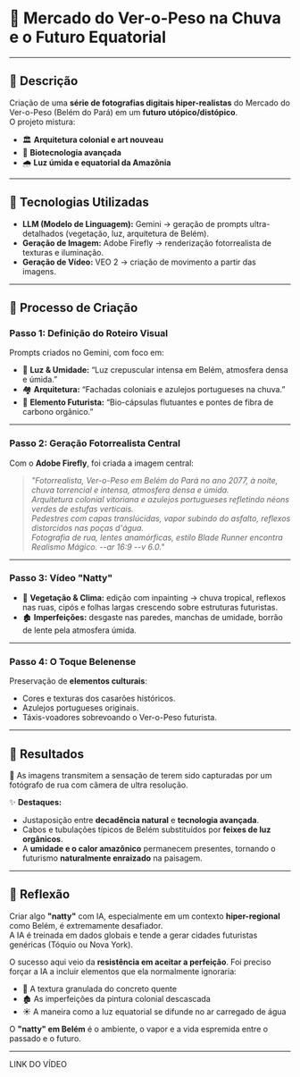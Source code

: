 # 🍃 Mercado do Ver-o-Peso na Chuva e o Futuro Equatorial  

---

## 📒 Descrição  
Criação de uma **série de fotografias digitais hiper-realistas** do Mercado do Ver-o-Peso (Belém do Pará) em um **futuro utópico/distópico**.  
O projeto mistura:  

- 🏛️ **Arquitetura colonial e art nouveau**  
- 🌱 **Biotecnologia avançada**  
- 🌧️ **Luz úmida e equatorial da Amazônia**

---

## 🤖 Tecnologias Utilizadas  

- **LLM (Modelo de Linguagem):** Gemini → geração de prompts ultra-detalhados (vegetação, luz, arquitetura de Belém).  
- **Geração de Imagem:** Adobe Firefly → renderização fotorrealista de texturas e iluminação.  
- **Geração de Vídeo:** VEO 2 → criação de movimento a partir das imagens.  

---

## 🧐 Processo de Criação  

### **Passo 1: Definição do Roteiro Visual**  
Prompts criados no Gemini, com foco em:  
- 🌅 **Luz & Umidade:** “Luz crepuscular intensa em Belém, atmosfera densa e úmida.”  
- 🏘️ **Arquitetura:** “Fachadas coloniais e azulejos portugueses na chuva.”  
- 🧬 **Elemento Futurista:** “Bio-cápsulas flutuantes e pontes de fibra de carbono orgânico.”  

---

### **Passo 2: Geração Fotorrealista Central**  
Com o **Adobe Firefly**, foi criada a imagem central:  

> *"Fotorrealista, Ver-o-Peso em Belém do Pará no ano 2077, à noite, chuva torrencial e intensa, atmosfera densa e úmida.  
> Arquitetura colonial vitoriana e azulejos portugueses refletindo néons verdes de estufas verticais.  
> Pedestres com capas translúcidas, vapor subindo do asfalto, reflexos distorcidos nas poças d'água.  
> Fotografia de rua, lentes anamórficas, estilo Blade Runner encontra Realismo Mágico. --ar 16:9 --v 6.0."*  

---

### **Passo 3: Vídeo "Natty"**  
- 🌴 **Vegetação & Clima:** edição com inpainting → chuva tropical, reflexos nas ruas, cipós e folhas largas crescendo sobre estruturas futuristas.  
- 🏚️ **Imperfeições:** desgaste nas paredes, manchas de umidade, borrão de lente pela atmosfera úmida.  

---

### **Passo 4: O Toque Belenense**  
Preservação de **elementos culturais**:  
- Cores e texturas dos casarões históricos.  
- Azulejos portugueses originais.  
- Táxis-voadores sobrevoando o Ver-o-Peso futurista.  

---

## 🚀 Resultados  

📸 As imagens transmitem a sensação de terem sido capturadas por um fotógrafo de rua com câmera de ultra resolução.  

✨ **Destaques:**  
- Justaposição entre **decadência natural** e **tecnologia avançada**.  
- Cabos e tubulações típicos de Belém substituídos por **feixes de luz orgânicos**.  
- A **umidade e o calor amazônico** permanecem presentes, tornando o futurismo **naturalmente enraizado** na paisagem.  

---

## 💭 Reflexão  

Criar algo **"natty"** com IA, especialmente em um contexto **hiper-regional** como Belém, é extremamente desafiador.  
A IA é treinada em dados globais e tende a gerar cidades futuristas genéricas (Tóquio ou Nova York).  

O sucesso aqui veio da **resistência em aceitar a perfeição**. Foi preciso forçar a IA a incluir elementos que ela normalmente ignoraria:  

- 🧱 A textura granulada do concreto quente  
- 🏚️ As imperfeições da pintura colonial descascada  
- ☀️ A maneira como a luz equatorial se difunde no ar carregado de água  

O **"natty" em Belém** é o ambiente, o vapor e a vida espremida entre o passado e o futuro.  

---

LINK DO VÍDEO
